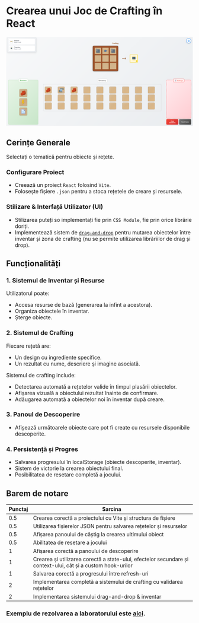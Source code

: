 # Crearea unui Joc de Crafting în React
![alt text](image.png)
## Cerințe Generale
Selectați o tematică pentru obiecte și rețete.
### Configurare Proiect
- Creează un proiect `React` folosind `Vite`.
- Folosește fișiere `.json` pentru a stoca rețetele de creare și resursele.
### Stilizare & Interfață Utilizator (UI)
- Stilizarea puteți so implementați fie prin `CSS Module`, fie prin orice librărie doriți.
- Implementează sistem de [`drag-and-drop`](https://developer.mozilla.org/en-US/docs/Web/API/HTML_Drag_and_Drop_API) pentru mutarea obiectelor între inventar și zona de crafting (nu se permite utilizarea librăriilor de drag și drop).
## Funcționalități
### 1. Sistemul de Inventar și Resurse
Utilizatorul poate:
- Accesa resurse de bază (generarea la infint a acestora).
- Organiza obiectele în inventar.
- Șterge obiecte.
### 2. Sistemul de Crafting
Fiecare rețetă are:
- Un design cu ingrediente specifice.
- Un rezultat cu nume, descriere și imagine asociată.

Sistemul de crafting include:
- Detectarea automată a rețetelor valide în timpul plasării obiectelor.
- Afișarea vizuală a obiectului rezultat înainte de confirmare.      
- Adăugarea automată a obiectelor noi în inventar după creare.     
### 3. Panoul de Descoperire
- Afișează următoarele obiecte care pot fi create cu resursele disponibile descoperite.
### 4. Persistență și Progres
- Salvarea progresului în localStorage (obiecte descoperite, inventar).
- Sistem de victorie la crearea obiectului final.     
- Posibilitatea de resetare completă a jocului.

## Barem de notare
| Punctaj | Sarcina |
|---------|--------------------------------------------------------------------------------------------------------------|
| 0.5     | Crearea corectă a proiectului cu Vite și structura de fișiere|
| 0.5     | Utilizarea fișierelor JSON pentru salvarea rețetelor și resurselor|
| 0.5       | Afișarea panoului de câștig la crearea ultimului obiect|
| 0.5       | Abilitatea de resetare a jocului  |              
| 1       | Afișarea corectă a panoului de        descoperire|
| 1       | Crearea și utilizarea corectă a state-ului, efectelor secundare și context-ului, cât și a custom hook-urilor|
| 1       | Salvarea corectă a progresului între refresh-uri |
| 2       | Implementarea completă a sistemului de crafting cu validarea rețetelor|
| 2       | Implementarea sistemului drag-and-drop & inventar|

### Exemplu de rezolvarea a laboratorului este [aici](https://rn-lab1.vercel.app/).